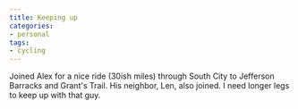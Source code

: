 ```yaml
---
title: Keeping up
categories:
- personal
tags:
- cycling
---
```


Joined Alex for a nice ride (30ish miles) through South City to Jefferson Barracks and Grant's Trail.  His neighbor, Len, also joined.  I need longer legs to keep up with that guy.

